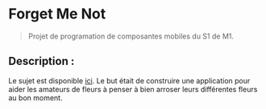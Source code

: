 # Forget Me Not

>Projet de programation de composantes mobiles du S1 de M1.

## Description :

Le sujet est disponible [ici](docs/sujet.pdf). Le but était de construire une application pour aider les amateurs de fleurs à penser à bien arroser leurs différentes fleurs au bon moment.
